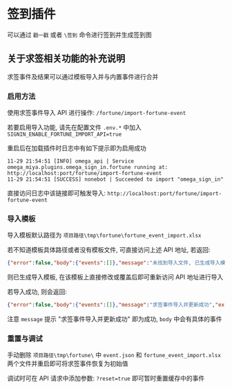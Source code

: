# 签到插件

可以通过 `戳一戳` 或者 `\签到` 命令进行签到并生成签到图

## 关于求签相关功能的补充说明

求签事件及结果可以通过模板导入并与内置事件进行合并

### 启用方法

使用求签事件导入 API 进行操作: `/fortune/import-fortune-event`

若要启用导入功能, 请先在配置文件 `.env.*` 中加入 `SIGNIN_ENABLE_FORTUNE_IMPORT_API=true`

重启后在加载插件时日志中有如下提示即为启用成功

```angular2html
11-29 21:54:51 [INFO] omega_api | Service omega_miya.plugins.omega_sign_in.fortune running at: http://localhost:port/fortune/import-fortune-event
11-29 21:54:51 [SUCCESS] nonebot | Succeeded to import "omega_sign_in"
```

直接访问日志中该链接即可触发导入: `http://localhost:port/fortune/import-fortune-event`

### 导入模板

导入模板默认路径为 `项目路径\tmp\fortune\fortune_event_import.xlsx`

若不知道模板具体路径或者没有模板文件, 可直接访问上述 API 地址, 若返回:

```json
{"error":false,"body":{"events":[]},"message":"未找到导入文件, 已生成导入模板: C:\\ProjectsPath\\tmp\\fortune\\fortune_event_import.xlsx, 请在模板上直接修改或覆盖后重新导入","exception":null}
```

则已生成导入模板, 在该模板上直接修改或覆盖后即可重新访问 API 地址进行导入

若导入成功, 则会返回:

```json
{"error":false,"body":{"events":[]},"message":"求签事件导入并更新成功","exception":null}
```

注意 `message` 提示 "求签事件导入并更新成功" 即为成功, `body` 中会有具体的事件

### 重置与调试

手动删除 `项目路径\tmp\fortune\` 中 `event.json` 和 `fortune_event_import.xlsx` 两个文件并重启即可将求签事件恢复为初始值

调试时可在 API 请求中添加参数: `?reset=true` 即可暂时重置缓存中的事件
